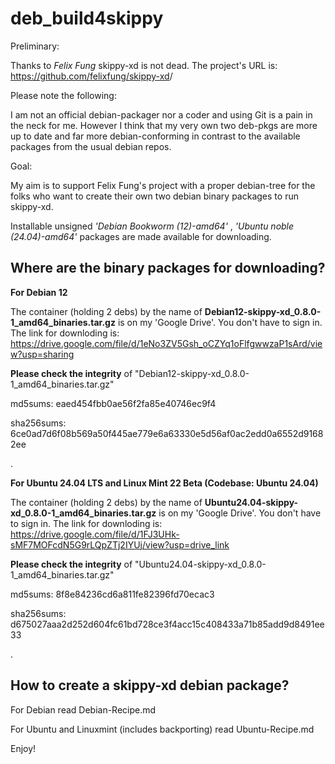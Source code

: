 # deb_build4skippy

Preliminary:

Thanks to *Felix Fung* skippy-xd is not dead. The project's URL is: <https://github.com/felixfung/skippy-xd>/

Please note the following:

I am not an official debian-packager nor a coder and using Git is a pain in the neck for me. However I think that my very own two deb-pkgs are more up to date and far more debian-conforming in contrast to the available packages from the usual debian repos.

Goal:

My aim is to support Felix Fung's project with a proper debian-tree for the folks who want to create their own two debian binary packages to run skippy-xd.

Installable unsigned *'Debian Bookworm (12)-amd64'* , *'Ubuntu noble (24.04)-amd64'* packages are made available for downloading.

## Where are the binary packages for downloading?

**For Debian 12**

The container (holding 2 debs) by the name of **Debian12-skippy-xd_0.8.0-1_amd64_binaries.tar.gz** is on my 'Google Drive'. You don't have to sign in. The link for downloding is: <https://drive.google.com/file/d/1eNo3ZV5Gsh_oCZYq1oFlfgwwzaP1sArd/view?usp=sharing>

**Please check the integrity** of "Debian12-skippy-xd_0.8.0-1_amd64_binaries.tar.gz"

md5sums: eaed454fbb0ae56f2fa85e40746ec9f4

sha256sums: 6ce0ad7d6f08b569a50f445ae779e6a63330e5d56af0ac2edd0a6552d91682ee 

.

**For Ubuntu 24.04 LTS and Linux Mint 22 Beta (Codebase: Ubuntu 24.04)**

The container (holding 2 debs) by the name of **Ubuntu24.04-skippy-xd_0.8.0-1_amd64_binaries.tar.gz** is on my 'Google Drive'. You don't have to sign in. The link for downloding is: <https://drive.google.com/file/d/1FJ3UHk-sMF7MOFcdN5G9rLQpZTj2IYUj/view?usp=drive_link>

**Please check the integrity** of "Ubuntu24.04-skippy-xd_0.8.0-1_amd64_binaries.tar.gz"

md5sums: 8f8e84236cd6a811fe82396fd70ecac3

sha256sums: d675027aaa2d252d604fc61bd728ce3f4acc15c408433a71b85add9d8491ee33

.



## How to create a skippy-xd debian package?

For Debian read Debian-Recipe.md

For Ubuntu and Linuxmint (includes backporting) read Ubuntu-Recipe.md



Enjoy!

